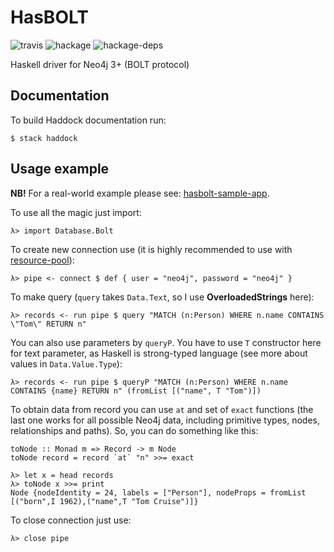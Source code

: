 HasBOLT
=======

![travis](https://img.shields.io/travis/zmactep/hasbolt.svg)
![hackage](https://img.shields.io/hackage/v/hasbolt.svg)
![hackage-deps](https://img.shields.io/hackage-deps/v/hasbolt.svg)

Haskell driver for Neo4j 3+ (BOLT protocol)

Documentation
-------------

To build Haddock documentation run:
```
$ stack haddock
```

Usage example
-------------

**NB!** For a real-world example please see: [hasbolt-sample-app](https://github.com/zmactep/hasbolt-sample-app).


To use all the magic just import:
```
λ> import Database.Bolt
```

To create new connection use (it is highly recommended to use with [resource-pool](https://hackage.haskell.org/package/resource-pool)):
```
λ> pipe <- connect $ def { user = "neo4j", password = "neo4j" }
```

To make query (`query` takes `Data.Text`, so I use **OverloadedStrings** here):
```
λ> records <- run pipe $ query "MATCH (n:Person) WHERE n.name CONTAINS \"Tom\" RETURN n"
```

You can also use parameters by `queryP`. You have to use `T` constructor here for text parameter, as Haskell is strong-typed language (see more about values in `Data.Value.Type`):
```
λ> records <- run pipe $ queryP "MATCH (n:Person) WHERE n.name CONTAINS {name} RETURN n" (fromList [("name", T "Tom")])
```

To obtain data from record you can use `at` and set of `exact` functions (the last one works for all possible Neo4j data, including primitive types, nodes, relationships and paths). So, you can do something like this:
```
toNode :: Monad m => Record -> m Node
toNode record = record `at` "n" >>= exact

λ> let x = head records
λ> toNode x >>= print
Node {nodeIdentity = 24, labels = ["Person"], nodeProps = fromList [("born",I 1962),("name",T "Tom Cruise")]}
```

To close connection just use:
```
λ> close pipe
```
